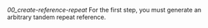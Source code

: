 *00_create-reference-repeat*
For the first step, you must generate an arbitrary tandem repeat reference.
